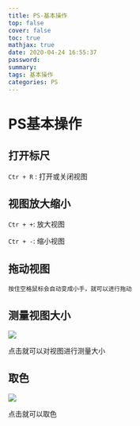 ```yaml
---
title: PS-基本操作
top: false
cover: false
toc: true
mathjax: true
date: 2020-04-24 16:55:37
password:
summary:
tags: 基本操作
categories: PS
---
```


# PS基本操作

## 打开标尺

`Ctr + R` : 打开或关闭视图

## 视图放大缩小

`Ctr + +`:   放大视图

`Ctr + -`: 缩小视图

## 拖动视图

`按住空格鼠标会自动变成小手，就可以进行拖动`                        

## 测量视图大小

![](Snipaste_2020-04-24_17-08-29.png)

点击就可以对视图进行测量大小

## 取色

![](Snipaste_2020-04-24_17-09-33.png)

点击就可以取色